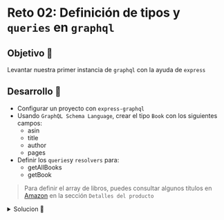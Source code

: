 # Reto 02: Definición de tipos y `queries` en `graphql`

## Objetivo 🎯
Levantar nuestra primer instancia de `graphql` con la ayuda de `express`

## Desarrollo 📝

* Configurar un proyecto con `express-graphql`
* Usando `GraphQL Schema Language`, crear el tipo `Book` con los siguientes campos:
	* asin
	* title
	* author
	* pages
* Definir los `queries`y `resolvers` para:
	* getAllBooks
	* getBook
> Para definir el array de libros, puedes consultar algunos títulos en [Amazon](https://www.amazon.com.mx/Sapiens-Brief-History-Humankind-English-ebook/dp/B00ICN066A) en la sección `Detalles del producto`

<details>
	<summary>Solucion 🔖</summary>

Cuando tengas tu propuesta, puedes compararla con la que se propone en este directorio observando los siguientes puntos

* En la carpeta `src` está el código
* En la carpeta `client` las llamadas que pueden invocarse con la extensión `REST Client`
* En el archivo `package.json` se agregó el script de arranque
</details>
